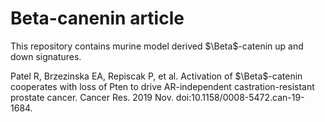 # Beta-canenin article

This repository contains murine model derived $\Beta$-catenin up and down signatures. 

Patel R, Brzezinska EA, Repiscak P, et al. Activation of $\Beta$-catenin cooperates with loss of Pten to drive AR-independent
castration-resistant prostate cancer. Cancer Res. 2019 Nov. doi:10.1158/0008-5472.can-19-1684.
